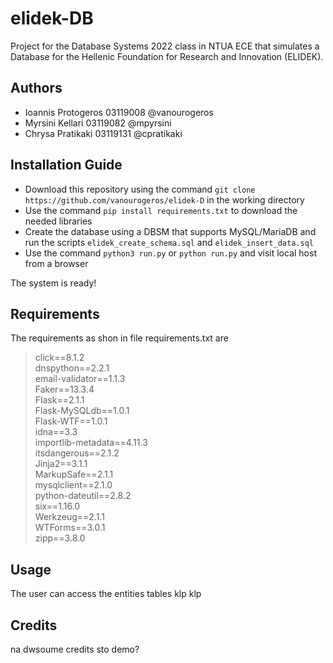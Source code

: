 # elidek-DB
Project for the Database Systems 2022 class in NTUA ECE that simulates a Database for the Hellenic Foundation for Research and Innovation (ELIDEK). 

## Authors
- Ioannis Protogeros  03119008 @vanourogeros
- Myrsini Kellari     03119082 @mpyrsini
- Chrysa Pratikaki    03119131 @cpratikaki

## Installation Guide
- Download this repository using the command `git clone https://github.com/vanourogeros/elidek-D`
in the working directory
- Use the command `pip install requirements.txt` to download the needed libraries
- Create the database using a DBSM that supports MySQL/MariaDB and run the scripts `elidek_create_schema.sql` and `elidek_insert_data.sql`
- Use the command `python3 run.py` or `python run.py` and visit local host from a browser

The system is ready!

## Requirements
The requirements as shon in file requirements.txt are
>click==8.1.2 <br>
>dnspython==2.2.1<br>
>email-validator==1.1.3<br>
>Faker==13.3.4<br>
>Flask==2.1.1<br>
>Flask-MySQLdb==1.0.1<br>
>Flask-WTF==1.0.1<br>
>idna==3.3<br>
>importlib-metadata==4.11.3<br>
>itsdangerous==2.1.2<br>
>Jinja2==3.1.1<br>
>MarkupSafe==2.1.1<br>
>mysqlclient==2.1.0<br>
>python-dateutil==2.8.2<br>
>six==1.16.0<br>
>Werkzeug==2.1.1<br>
>WTForms==3.0.1<br>
>zipp==3.8.0

## Usage
The user can access the entities tables klp klp

## Credits
na dwsoume credits sto demo?
